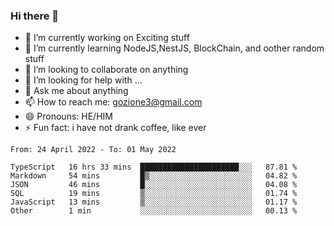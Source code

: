 ### Hi there 👋

<!--
**charlieScript/charlieScript** is a ✨ _special_ ✨ repository because its `README.md` (this file) appears on your GitHub profile.

Here are some ideas to get you started: -->

- 🔭 I’m currently working on Exciting stuff
- 🌱 I’m currently learning NodeJS,NestJS, BlockChain, and oother random stuff
- 👯 I’m looking to collaborate on anything
- 🤔 I’m looking for help with ...
- 💬 Ask me about anything
- 📫 How to reach me: gozione3@gmail.com
- 😄 Pronouns: HE/HIM
- ⚡ Fun fact: i have not drank coffee, like ever
<!--START_SECTION:waka-->

```text
From: 24 April 2022 - To: 01 May 2022

TypeScript   16 hrs 33 mins  ██████████████████████░░░   87.81 %
Markdown     54 mins         █▒░░░░░░░░░░░░░░░░░░░░░░░   04.82 %
JSON         46 mins         █░░░░░░░░░░░░░░░░░░░░░░░░   04.08 %
SQL          19 mins         ▒░░░░░░░░░░░░░░░░░░░░░░░░   01.74 %
JavaScript   13 mins         ▒░░░░░░░░░░░░░░░░░░░░░░░░   01.17 %
Other        1 min           ░░░░░░░░░░░░░░░░░░░░░░░░░   00.13 %
```

<!--END_SECTION:waka-->

